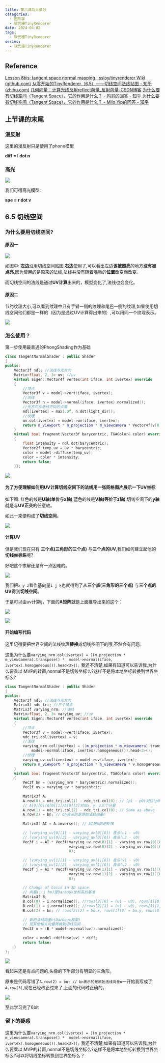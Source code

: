 ```yaml
---
title: 第六课后半部分
categories:
  - 图形学
  - 软光栅TinyRenderer
date: 2024-04-02
tags:
  - 软光栅TinyRenderer
series:
  - 软光栅TinyRenderer
---
```

## Reference

[Lesson 6bis: tangent space normal mapping · ssloy/tinyrenderer Wiki (github.com)](https://github.com/ssloy/tinyrenderer/wiki/Lesson-6bis:-tangent-space-normal-mapping)
[从零开始的TinyRenderer（6.5）——切线空间法线贴图 - 知乎 (zhihu.com)](https://zhuanlan.zhihu.com/p/643217442)
[几何向量：计算光线反射reflect向量_反射向量-CSDN博客](https://blog.csdn.net/yinhun2012/article/details/79466517)
[为什么要有切线空间（Tangent Space），它的作用是什么？ - 鸡哥的回答 - 知乎](https://www.zhihu.com/question/23706933/answer/70432570)
[为什么要有切线空间（Tangent Space），它的作用是什么？ - Milo Yip的回答 - 知乎](https://www.zhihu.com/question/23706933/answer/25591714)
## 上节课的末尾

### 漫反射

这里的漫反射只是使用了phone模型

**diff = l dot n**
### 高光

![](/images/posts/SmartSelect_20240313_162301_Samsung%20Notes.jpg)


我们可得高光模型:

**spe = r dot v**

## 6.5 切线空间

### 为什么要用切线空间?

#### 原因一

![](images/posts/Pasted%20image%2020240403202402.png)

如图中: **左边**没用切线空间贴图,**右边**使用了,可以看出左边**该被照亮**的地方**没有被点亮**,因为使用的是原来的法线,法线并没有随着嘴唇的**位置**改变而改变。

而切线空间的法线是通过**UV计算**出来的，模型变化了,法线也会变化。

#### 原因二

节约纹理大小,可以看到纹理中只有手臂一侧的纹理和尾巴一侧的纹理,如果使用切线空间他们都是一样的（因为是通过UV计算得出来的）,可以用同一个纹理表示。

![](images/posts/Pasted%20image%2020240403202702.png)

### 怎么使用？

第一步使用最普通的PhongShading作为基础

```cpp
class TangentNormalShader : public Shader  
{  
public:  
    Vector3f ndl; //法线与光方向  
    Matrix<float, 2, 3> uv; //uv  
    virtual Eigen::Vector4f vertex(int iface, int ivertex) override  
    {  
        //顶点  
        Vector3f v = model->vert(iface, ivertex);  
        //法线  
        Vector3f n = model->normal(iface, ivertex).normalized();  
        //光方向与法线方向的点乘  
        ndl[ivertex] = max(.0f, n.dot(light_dir));  
        //纹理  
        uv.col(ivertex) = model->uv(iface, ivertex);  
        return m_viewport * m_projection * m_viewcamera * Vector4f(v[0], v[1], v[2], 1.);  
    }  
    virtual bool fragment(Vector3f barycentric, TGAColor& color) override  
    {  
        float intensity = ndl.dot(barycentric);  
        Vector2f temp_uv = uv * barycentric;  
        color = model->diffuse(temp_uv);  
        color = color * intensity;  
        return false;  
    }};
```

![](images/posts/Pasted%20image%2020240403203046.png)

#### 为了方便理解如何用UV计算切线空间下的法线用一张网格图片展示一下UV坐标

如下图: 红色的线是**U轴(单价与x轴)**,蓝色的线是**V轴(等价于z轴)**,切线空间下的**y轴**就是与**UV正交**的任意轴。

如此一来便构成了**切线空间**。

![](images/posts/Pasted%20image%2020240403203641.png)

#### 计算UV

但是我们现在只有 **三个点(三角形的三个点)** 与**三个点的UV**,我们如何建立起他的**切线坐标系**呢?

好吧这个求解还是有一点困难的。

![](images/posts/SmartSelect_20240403_211124_Samsung%20Notes.jpg)

我们把`x y z`看作基向量`i j k`也就得到了从**三个点(三角形的三个点)** 与**三个点的UV**得到**切线空间**。

于是可以由uv计算ij，下面的**A矩阵**就是上面推导出来的这个：

![](images/posts/Pasted%20image%2020240403211603.png)

![](images/posts/Pasted%20image%2020240403211332.png)

#### 开始编写代码

这里记得要把世界空间的法线纹理**替换**成切线空间下的哦,不然会有问题。

这里为什么要`varying_nrm.col(ivertex) = ((m_projection * m_viewcamera).transpose() *  model->normal(iface, ivertex).homogeneous()).head<3>();`
我还不清楚,如果有知道可以告诉我,为什么要乘以 MVP的转置,normal不是切线坐标么?这样不是将本地坐标转换到世界坐标么?

```cpp
class TangentNormalShader : public Shader  
{  
public:  
    Vector3f ndl; //法线与光方向  
    Matrix3f ndc_tri; //三个顶点  
    Matrix3f varying_nrm; //法线  
    Matrix<float, 2, 3> varying_uv; //uv  
    virtual Eigen::Vector4f vertex(int iface, int ivertex) override  
    {  
        //顶点  
        Vector3f v = model->vert(iface, ivertex);  
        ndc_tri.col(ivertex) = v;  
        //法线  
        varying_nrm.col(ivertex) = ((m_projection * m_viewcamera).transpose() *  
            model->normal(iface, ivertex).homogeneous()).head<3>();  
        //纹理  
        varying_uv.col(ivertex) = model->uv(iface, ivertex);  
        return m_viewport * m_projection * m_viewcamera * v.homogeneous();  
    }  
    virtual bool fragment(Vector3f barycentric, TGAColor& color) override  
    {  
        Vec3f bn = (varying_nrm * barycentric).normalized();  
        Vec2f uv = varying_uv * barycentric;  
  
        Matrix3f A;  
        A.row(0) = ndc_tri.col(1) - ndc_tri.col(0); // (p1 - p0)对应(p0p1)向量  
        // A[0][0]/A[0][1]/A[0][2]对应x、y、z三个分量  
        A.row(1) = ndc_tri.col(2) - ndc_tri.col(0); // Same as above  
        A.row(2) = bn; // bn表示的是原始法线向量n  
  
        Matrix3f AI = A.inverse(); // AI是A的逆矩阵  
  
        // (varying_uv[0][1] - varying_uv[0][0]) 表示(u1 - u0)  
        // (varying_uv[0][2] - varying_uv[0][0]) 表示(u2 - u0)  
        Vec3f i = AI * Vec3f(varying_uv.row(0)[1] - varying_uv.row(0)[0],  
                             varying_uv.row(0)[2] - varying_uv.row(0)[0],  
                             0);  
  
        // (varying_uv[1][1] - varying_uv[1][0]) 表示(v1 - v0)  
        // (varying_uv[1][2] - varying_uv[1][0]) 表示(v2 - v0)  
        Vec3f j = AI * Vec3f(varying_uv.row(1)[1] - varying_uv.row(1)[0],  
                             varying_uv.row(1)[2] - varying_uv.row(1)[0],  
                             0);  
  
        // Change of basis in 3D space  
        // 向量(i j bn)是Darboux坐标系的基准  
        Matrix3f B;  
        B.col(0) = i.normalized(); //rows[2][0] = (u1 - u0), rows[1][0] = (u2 - u0), rows[0][0] = (0)  
        B.col(1) = j.normalized(); //rows[2][1] = (v1 - v0), rows[1][1] = (v2 - v0), rows[0][1] = (0)  
        B.col(2) = bn; // rows[2][2] = bn.x, rows[1][2] = bn.y, rows[0][2] = bn.z  
  
        // 新的法线向量n(Darboux框架)  
        // 把其他相关向量转换到切线空间  
        Vec3f n = (B * model->normal(uv)).normalized();  
  
        color = model->diffuse(uv) * diff;  
        return false;  
    }
};
```

![](images/posts/Pasted%20image%2020240403222013.png)


看起来还是有点问题的,头像的下半部分有明显的三角形。

原来是代码写错了`A.row(2) = bn; // bn表示的是原始法线向量n`一开始我写成了`A.row(3)`,现在已经改正过来了,上面的代码时正确的。

![](images/posts/Pasted%20image%2020240403223018.png)

至此学习完了6bit

### 留下的疑惑

这里为什么要`varying_nrm.col(ivertex) = ((m_projection * m_viewcamera).transpose() *  model->normal(iface, ivertex).homogeneous()).head<3>();`
我还不清楚,如果有知道可以告诉我,为什么要乘以 MVP的转置,normal不是切线坐标么?这样不是将本地坐标转换到世界坐标么?可以将切线坐标转换到世界坐标么？